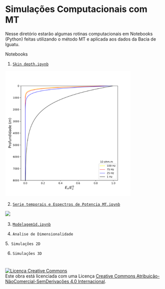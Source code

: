 # Simulações Computacionais com MT

Nesse diretório estarão algumas rotinas computacionais em Notebooks (Python) feitas utilizando o método MT e aplicada aos dados da Bacia de Iguatu.

Notebooks

1. [`Skin depth.ipynb`](https://github.com/arturbenevides/Magnetotelurico/blob/master/Simula%C3%A7%C3%B5es%20Computacionais/Skin%20Depth.ipynb)

<img src='https://github.com/arturbenevides/MSc_Geophysics/blob/master/Notebooks/skindepth.png' width=400>

2. [`Serie temporais e Espectros de Potencia MT.ipynb`](https://github.com/arturbenevides/Magnetotelurico/blob/master/Simula%C3%A7%C3%B5es%20Computacionais/Serie%20temporais%20e%20Espectros%20de%20Potencia%20MT.ipynb)

<img src='https://github.com/arturbenevides/MSc_Geophysics/blob/master/Notebooks/s%C3%A9ries%20temporais/ig004_ts1_10_10.png' width =600>

3. [`Modelagem1d.ipynb`](https://github.com/arturbenevides/Magnetotelurico/blob/master/Modelagem1D.ipyn)

4. `Analise de Dimensionalidade`

5.` Simulações 2D`



6. `Simulações 3D`

#
<a rel="license" href="http://creativecommons.org/licenses/by-nc-nd/4.0/"><img alt="Licença Creative Commons" style="border-width:0" src="https://i.creativecommons.org/l/by-nc-nd/4.0/88x31.png" /></a><br />Este obra está licenciada com uma Licença <a rel="license" href="http://creativecommons.org/licenses/by-nc-nd/4.0/">Creative Commons Atribuição-NãoComercial-SemDerivações 4.0 Internacional</a>.
